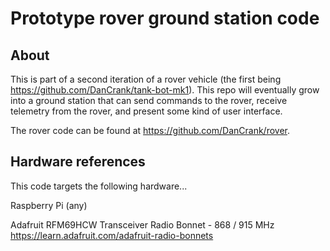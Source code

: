 # Prototype rover ground station code

## About

This is part of a second iteration of a rover vehicle (the first
being https://github.com/DanCrank/tank-bot-mk1). This repo will
eventually grow into a ground station that can send commands to
the rover, receive telemetry from the rover, and present some kind
of user interface.

The rover code can be found at https://github.com/DanCrank/rover.

## Hardware references
This code targets the following hardware...

Raspberry Pi (any)

Adafruit RFM69HCW Transceiver Radio Bonnet - 868 / 915 MHz<br>
https://learn.adafruit.com/adafruit-radio-bonnets
